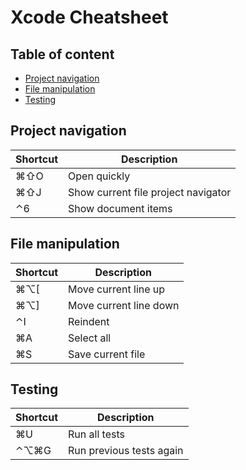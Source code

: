 # Xcode Cheatsheet

## Table of content
- [Project navigation](#project-navigation)
- [File manipulation](#file-manipulation)
- [Testing](#testing)

## Project navigation

| Shortcut | Description                         |
| -------- | ----------------------------------- |
| ⌘⇧O      | Open quickly                        |
| ⌘⇧J      | Show current file project navigator |
| ⌃6       | Show document items                 |

## File manipulation

| Shortcut | Description            |
| -------- | ---------------------- |
| ⌘⌥[      | Move current line up   |
| ⌘⌥]      | Move current line down |
| ⌃I       | Reindent               |
| ⌘A       | Select all             |
| ⌘S       | Save current file      |

## Testing

| Shortcut | Description              |
| -------- | ------------------------ |
| ⌘U       | Run all tests            |
| ⌃⌥⌘G     | Run previous tests again |
